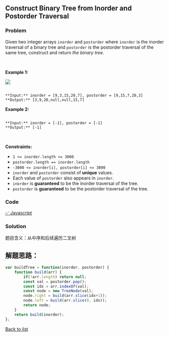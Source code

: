 Construct Binary Tree from Inorder and Postorder Traversal
---
### Problem
Given two integer arrays `inorder` and `postorder` where `inorder` is the inorder traversal of a binary tree and `postorder` is the postorder traversal of the same tree, construct and return *the binary tree*.


 


**Example 1:**


![](https://assets.leetcode.com/uploads/2021/02/19/tree.jpg)

```

**Input:** inorder = [9,3,15,20,7], postorder = [9,15,7,20,3]
**Output:** [3,9,20,null,null,15,7]

```

**Example 2:**



```

**Input:** inorder = [-1], postorder = [-1]
**Output:** [-1]

```

 


**Constraints:**


* `1 <= inorder.length <= 3000`
* `postorder.length == inorder.length`
* `-3000 <= inorder[i], postorder[i] <= 3000`
* `inorder` and `postorder` consist of **unique** values.
* Each value of `postorder` also appears in `inorder`.
* `inorder` is **guaranteed** to be the inorder traversal of the tree.
* `postorder` is **guaranteed** to be the postorder traversal of the tree.

### Code
[✅ Javascript](./solution.js)
### Solution
题目含义：从中序和后续遍历二叉树

解题思路：
- 

```javascript
var buildTree = function(inorder, postorder) {
    function build(arr) {
        if(!arr.length) return null;
        const val = postorder.pop();
        const idx = arr.indexOf(val);
        const node = new TreeNode(val);
        node.right = build(arr.slice(idx+1));
        node.left = build(arr.slice(0, idx));
        return node;
    }
    return build(inorder);
};
```

[Back to list](../README.md)